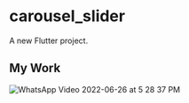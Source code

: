 # carousel_slider

A new Flutter project.

## My Work



![WhatsApp Video 2022-06-26 at 5 28 37 PM](https://user-images.githubusercontent.com/102571795/175813139-f7689878-2e79-4990-bac0-b687796bbeae.gif)
